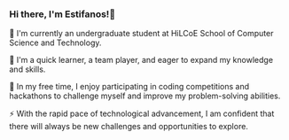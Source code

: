### Hi there, I'm Estifanos!👋

🌱 I'm currently an undergraduate student at HiLCoE School of Computer Science and Technology.

🔭 I'm a quick learner, a team player, and eager to expand my knowledge and skills.

👯 In my free time, I enjoy participating in coding competitions and hackathons to challenge myself and improve my problem-solving abilities.

⚡ With the rapid pace of technological advancement, I am confident that there will always be new challenges and opportunities to explore.

